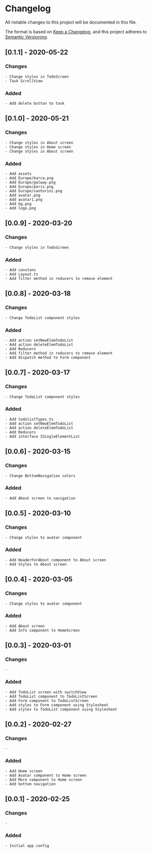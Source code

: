 # Changelog

All notable changes to this project will be documented in this file.

The format is based on [Keep a Changelog](https://keepachangelog.com/en/1.0.0/),
and this project adheres to [Semantic Versioning](https://semver.org/spec/v2.0.0.html).

## [0.1.1] - 2020-05-22

### Changes

    - Change styles in TodoScreen
    - Task ScrollView

### Added

    - Add delete button to task

## [0.1.0] - 2020-05-21

### Changes

    - Change styles in About screen
    - Change styles in Home screen
    - Change styles in About screen

### Added

    - Add assets
    - Add Europe/barca.png
    - Add Europe/galway.png
    - Add Europe/paris.png
    - Add Europe/santorini.png
    - Add avatar.png
    - Add avatar1.png
    - Add bg.png
    - Add logo.png

## [0.0.9] - 2020-03-20

### Changes

    - Change styles in TodoScreen

### Added

    - Add constans
    - Add Layout.ts
    - Add filter method in reducers to remove element

## [0.0.8] - 2020-03-18

### Changes

    - Change TodoList component styles

### Added

    - Add action setNewElemTodoList
    - Add action deleteElemTodoList
    - Add Reducers
    - Add filter method in reducers to remove element
    - Add dispatch method to Form component

## [0.0.7] - 2020-03-17

### Changes

    - Change TodoList component styles

### Added

    - Add todolistTypes.ts
    - Add action setNewElemTodoList
    - Add action deleteElemTodoList
    - Add Reducers
    - Add interface ISingleElementList

## [0.0.6] - 2020-03-15

### Changes

    - Change BottomNavigation colors

### Added

    - Add About screen to navigation

## [0.0.5] - 2020-03-10

### Changes

    - Change styles to avatar component

### Added

    - Add HeaderForAbout component to About screen
    - Add Styles to About screen

## [0.0.4] - 2020-03-05

### Changes

    - Change styles to avatar component

### Added

    - Add About screen
    - Add Info component to HomeScreen

## [0.0.3] - 2020-03-01

### Changes

    -

### Added

    - Add TodoList screen with switchView
    - Add TodoList component to TodoListScreen
    - Add Form component to TodoListScreen
    - Add styles to Form component using Stylesheet
    - Add styles to TodoList component using Stylesheet

## [0.0.2] - 2020-02-27

### Changes

    -

### Added

    - Add Home screen
    - Add Avatar component to Home screen
    - Add More component to Home screen
    - Add bottom navigation

## [0.0.1] - 2020-02-25

### Changes

    -

### Added

    - Initial app config
